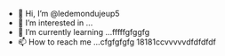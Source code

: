 - 👋 Hi, I’m @ledemondujeup5
- 👀 I’m interested in ...
- 🌱 I’m currently learning ...fffffgfggfg
- 📫 How to reach me ...cfgfgfgfg
18181ccvvvvvdfdfdfdf
<!---2222cccc515151
ledemondujeup5/ledemondujeup5 is a ✨ special ✨ repository because its `README.md` (this file) appears on your GitHub profile.
You can click the Preview link to take a look at your changes.;:;:;:
dfdfdfdfcvcvcvcv
1651616fggffg
vvvvv
